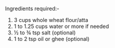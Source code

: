 Ingredients required:-
1. 3 cups whole wheat flour/atta
2. 1 to 1.25 cups water or more if needed
3. ½ to ¾ tsp salt (optional)
4. 1 to 2 tsp oil or ghee (optional)

